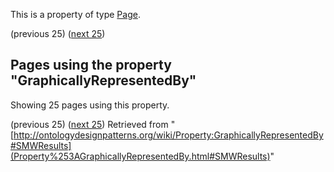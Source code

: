 This is a property of type [Page](../Type/Page.md "Type:Page").




  

(previous 25) ([next 25](index.php@title=Property%253AGraphicallyRepresentedBy&from=Class+intersection.html#SMWResults "Property:GraphicallyRepresentedBy"))
## Pages using the property "GraphicallyRepresentedBy"


Showing 25 pages using this property.


(previous 25) ([next 25](index.php@title=Property%253AGraphicallyRepresentedBy&from=Class+intersection.html#SMWResults "Property:GraphicallyRepresentedBy"))
Retrieved from "[http://ontologydesignpatterns.org/wiki/Property:GraphicallyRepresentedBy#SMWResults](Property%253AGraphicallyRepresentedBy.html#SMWResults)"